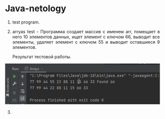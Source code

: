 # Java-netology

1. test program.

2. <p align="justify"> arryas test - Программа создает массив с именем arr, помещает в него 10 элементов данных, ищет элемент с ключом 66, выводит все элементы, удаляет элемент с ключом 55 и выводит оставшиеся 9 элементов.</p> 

   Результат тестовой работы.

![arryas.png](https://github.com/tsteplova/Java-netology/blob/master/pictures/arryas.png?raw=true)

3. 
